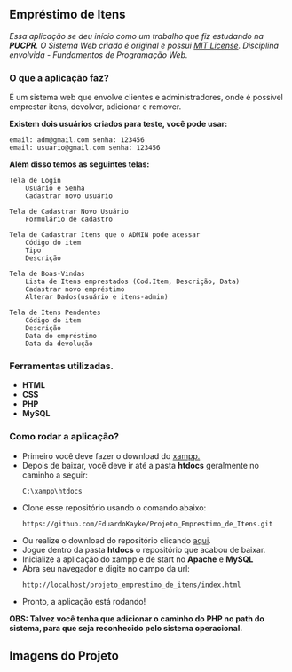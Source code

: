 ## Empréstimo de Itens
_Essa aplicação se deu início como um trabalho que fiz estudando na __PUCPR__. 
O Sistema Web criado é original e possui [MIT License](https://github.com/EduardoKayke/Projeto_Emprestimo_de_Itens/blob/main/LICENSE).
Disciplina envolvida - Fundamentos de Programação Web._


### O que a aplicação faz?
É um sistema web que envolve clientes e administradores, onde é possível emprestar itens, devolver, adicionar e remover.

__Existem dois usuários criados para teste, você pode usar:__

    email: adm@gmail.com senha: 123456
    email: usuario@gmail.com senha: 123456

__Além disso temos as seguintes telas:__

    Tela de Login
        Usuário e Senha
        Cadastrar novo usuário

    Tela de Cadastrar Novo Usuário
        Formulário de cadastro

    Tela de Cadastrar Itens que o ADMIN pode acessar
        Código do item
        Tipo
        Descrição
    
    Tela de Boas-Vindas
        Lista de Itens emprestados (Cod.Item, Descrição, Data)
        Cadastrar novo empréstimo
        Alterar Dados(usuário e itens-admin)
    
    Tela de Itens Pendentes
        Código do item
        Descrição
        Data do empréstimo
        Data da devolução
    
### Ferramentas utilizadas.
- __HTML__
- __CSS__
- __PHP__
- __MySQL__

### Como rodar a aplicação?
- Primeiro você deve fazer o download do [xampp.](https://www.apachefriends.org/index.html)
- Depois de baixar, você deve ir até a pasta __htdocs__ geralmente no caminho a seguir:
    ```code
    C:\xampp\htdocs
    ```
- Clone esse repositório usando o comando abaixo:
    ```code
    https://github.com/EduardoKayke/Projeto_Emprestimo_de_Itens.git
    ```
- Ou realize o download do repositório clicando [aqui](https://github.com/EduardoKayke/Projeto_Emprestimo_de_Itens/archive/refs/heads/main.zip).
- Jogue dentro da pasta __htdocs__ o repositório que acabou de baixar.
- Inicialize a aplicação do xampp e de start no __Apache__ e __MySQL__
- Abra seu navegador e digite no campo da url:
    ```code
    http://localhost/projeto_emprestimo_de_itens/index.html
    ```
- Pronto, a aplicação está rodando!

__OBS: Talvez você tenha que adicionar o caminho do PHP no path do sistema, para que seja reconhecido pelo sistema operacional.__

## Imagens do Projeto
